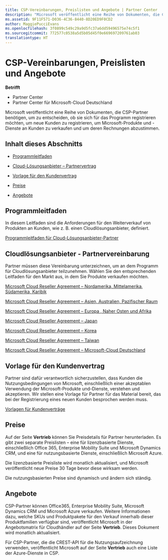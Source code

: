 ```yaml
---
title: CSP-Vereinbarungen, Preislisten und Angebote | Partner Center
description: "Microsoft veröffentlicht eine Reihe von Dokumenten, die CSP-Partner benötigen, um zu entscheiden, ob sie sich für das Programm registrieren möchten, um neue Kunden zu registrieren, um Microsoft-Produkte und -Dienste an Kunden zu verkaufen und um deren Rechnungen abzustimmen."
ms.assetid: 9F11F571-D036-4C36-8440-8D20ED9F0CD2
author: MaggiePucciEvans
ms.openlocfilehash: 3f0899c549c29a9d5fc37a6dd59496575e74c5f1
ms.sourcegitcommit: 772577c0538a5d5b05d45f0e669697209761ab03
translationtype: HT
---
```

# <a name="csp-agreements-price-lists-and-offers"></a>CSP-Vereinbarungen, Preislisten und Angebote

**Betrifft**

-  Partner Center
-  Partner Center für Microsoft-Cloud Deutschland

Microsoft veröffentlicht eine Reihe von Dokumenten, die CSP-Partner benötigen, um zu entscheiden, ob sie sich für das Programm registrieren möchten, um neue Kunden zu registrieren, um Microsoft-Produkte und -Dienste an Kunden zu verkaufen und um deren Rechnungen abzustimmen.

## <a name="in-this-section"></a>Inhalt dieses Abschnitts


-   [Programmleitfaden](#programguide)

-   [Cloud-Lösungsanbieter – Partnervertrag](#partneragreement)

-   [Vorlage für den Kundenvertrag](#customeragreementtemplate)

-   [Preise](#pricing)

-   [Angebote](#offers)

## <a href="" id="programguide"></a>Programmleitfaden


In diesem Leitfaden sind die Anforderungen für den Weiterverkauf von Produkten an Kunden, wie z. B. einen Cloudlösungsanbieter, definiert.

[Programmleitfaden für Cloud-Lösungsanbieter-Partner](http://go.microsoft.com/fwlink/p/?LinkId=617100)

## <a href="" id="partneragreement"></a>Cloudlösungsanbieter - Partnervereinbarung


Partner müssen diese Vereinbarung unterzeichnen, um an dem Programm für Cloudlösungsanbieter teilzunehmen. Wählen Sie den entsprechenden Leitfaden für den Markt aus, in dem Sie Produkte verkaufen möchten.

[Microsoft Cloud Reseller Agreement – Nordamerika, Mittelamerika, Südamerika, Karibik](http://go.microsoft.com/fwlink/p/?LinkId=617094)

[Microsoft Cloud Reseller Agreement – Asien, Australien, Pazifischer Raum](http://go.microsoft.com/fwlink/p/?LinkId=617095)

[Microsoft Cloud Reseller Agreement – Europa , Naher Osten und Afrika](http://go.microsoft.com/fwlink/p/?LinkId=617096)

[Microsoft Cloud Reseller Agreement – Japan](http://go.microsoft.com/fwlink/p/?LinkId=617097)

[Microsoft Cloud Reseller Agreement – Korea](http://go.microsoft.com/fwlink/p/?LinkId=617098)

[Microsoft Cloud Reseller Agreement – Taiwan](http://go.microsoft.com/fwlink/p/?LinkId=617099)

[Microsoft Cloud Reseller Agreement – Microsoft-Cloud Deutschland](https://go.microsoft.com/fwlink/p/?linkid=831385)

## <a href="" id="customeragreementtemplate"></a>Vorlage für den Kundenvertrag


Partner sind dafür verantwortlich sicherzustellen, dass Kunden die Nutzungsbedingungen von Microsoft, einschließlich einer akzeptablen Verwendung der Microsoft-Produkte und-Dienste, verstehen und akzeptieren. Wir stellen eine Vorlage für Partner für das Material bereit, das bei der Registrierung eines neuen Kunden besprochen werden muss.

[Vorlagen für Kundenverträge](agreements.md)

## <a name="pricing"></a>Preise


Auf der Seite **Vertrieb** können Sie Preisdetails für Partner herunterladen. Es gibt zwei separate Preislisten – eine für lizenzbasierte Dienste, einschließlich Office 365, Enterprise Mobility Suite und Microsoft Dynamics CRM, und eine für nutzungsbasierte Dienste, einschließlich Microsoft Azure.

Die lizenzbasierte Preisliste wird monatlich aktualisiert, und Microsoft veröffentlicht neue Preise 30 Tage bevor diese wirksam werden.

Die nutzungsbasierten Preise sind dynamisch und ändern sich ständig.

## <a name="offers"></a>Angebote


CSP-Partner können Office365, Enterprise Mobility Suite, Microsoft Dynamics CRM und Microsoft Azure verkaufen. Weitere Informationen dazu, welche SKUs und Produktpakete für den Verkauf innerhalb dieser Produktfamilien verfügbar sind, veröffentlicht Microsoft in der Angebotsmatrix für Cloudhändler auf der Seite **Vertrieb**. Dieses Dokument wird monatlich aktualisiert.

Für CSP-Partner, die die CREST-API für die Nutzungsaufzeichnung verwenden, veröffentlicht Microsoft auf der Seite **Vertrieb** auch eine Liste der Azure-Dienste in CSP.

 

 



